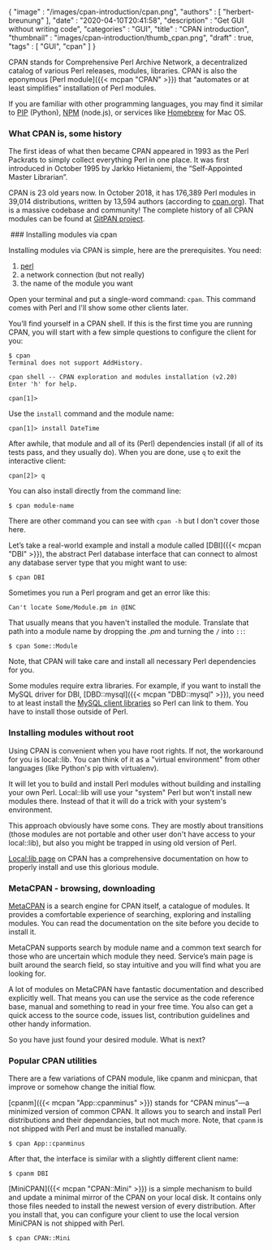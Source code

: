{
   "image" : "/images/cpan-introduction/cpan.png",
   "authors" : [
      "herbert-breunung"
   ],
   "date" : "2020-04-10T20:41:58",
   "description" : "Get GUI without writing code",
   "categories" : "GUI",
   "title" : "CPAN introduction",
   "thumbnail" : "images/cpan-introduction/thumb_cpan.png",
   "draft" : true,
   "tags" : [
      "GUI",
      "cpan"
   ]
}


CPAN stands for Comprehensive Perl Archive Network, a decentralized catalog of various Perl releases, modules, libraries. CPAN is also the eponymous [Perl module]({{< mcpan "CPAN" >}}) that “automates or at least simplifies” installation of Perl modules.

If you are familiar with other programming languages, you may find it similar to [PIP](https://packaging.python.org/tutorials/installing-packages/) (Python), [NPM](https://www.npmjs.com) (node.js), or services like [Homebrew](https://brew.sh) for Mac OS.


### What CPAN is, some history

The first ideas of what then became CPAN appeared in 1993 as the Perl Packrats to simply collect everything Perl in one place. It was first introduced in October 1995 by Jarkko Hietaniemi, the “Self-Appointed Master Librarian”.

CPAN is 23 old years now. In October 2018, it has 176,389 Perl modules in 39,014 distributions, written by 13,594 authors (according to [cpan.org](https://www.cpan.org)). That is a massive codebase and community! The complete history of all CPAN modules can be found at [GitPAN project](https://github.com/gitpan).


 ### Installing modules via cpan

Installing modules via CPAN is simple, here are the prerequisites. You need:

1. [perl](https://www.perl.org/get.html)
2. a network connection (but not really)
3. the name of the module you want

Open your terminal and put a single-word command: `cpan`. This command comes with Perl and I'll show some other clients later.

You’ll find yourself in a CPAN shell. If this is the first time you are running CPAN, you will start with a few simple questions to configure the client for you:

	$ cpan
	Terminal does not support AddHistory.

	cpan shell -- CPAN exploration and modules installation (v2.20)
	Enter 'h' for help.

	cpan[1]>

Use the `install` command and the module name:

	cpan[1]> install DateTime

After awhile, that module and all of its (Perl) dependencies install (if all of its tests pass, and they usually do). When you are done, use `q` to exit the interactive client:

	cpan[2]> q

You can also install directly from the command line:

	$ cpan module-name

There are other command you can see with `cpan -h` but I don't cover those here.

Let’s take a real-world example and install a module called [DBI]({{< mcpan "DBI" >}}), the abstract Perl database interface that can connect to almost any database server type that you might want to use:

	$ cpan DBI

Sometimes you run a Perl program and get an error like this:

	Can't locate Some/Module.pm in @INC

That usually means that you haven't installed the module. Translate that path into a module name by dropping the _.pm_ and turning the `/` into `::`:

	$ cpan Some::Module

Note, that CPAN will take care and install all necessary Perl dependencies for you.

Some modules require extra libraries. For example, if you want to install the MySQL driver for DBI, [DBD::mysql]({{< mcpan "DBD::mysql" >}}), you need to at least install the [MySQL client libraries](https://www.mysql.com/downloads/) so Perl can link to them. You have to install those outside of Perl.

### Installing modules without root

Using CPAN is convenient when you have root rights. If not, the workaround for you is local::lib. You can think of it as a "virtual environment" from other languages (like Python's pip with virtualenv).

It will let you to build and install Perl modules without building and installing your own Perl. Local::lib will use your "system" Perl but won't install new modules there. Instead of that it will do a trick with your system's environment.

This approach obviously have some cons. They are mostly about transitions (those modules are not portable and other user don't have access to your local::lib), but also you might be trapped in using old version of Perl.

[Local:lib page](https://metacpan.org/pod/distribution/local-lib/lib/local/lib.pm) on CPAN has a comprehensive documentation on how to properly install and use this glorious module.

### MetaCPAN - browsing, downloading

[MetaCPAN](https://metacpan.org) is a search engine for CPAN itself, a catalogue of modules. It provides a comfortable experience of searching, exploring and installing modules. You can read the documentation on the site before you decide to install it.

MetaCPAN supports search by module name and a common text search for those who are uncertain which module they need. Service’s main page is built around the search field, so stay intuitive and you will find what you are looking for.

A lot of modules on MetaCPAN have fantastic documentation and described explicitly well. That means you can use the service as the code reference base, manual and something to read in your free time. You also can get a quick access to the source code, issues list, contribution guidelines and other handy information.

So you have just found your desired module. What is next?

### Popular CPAN utilities

There are a few variations of CPAN module, like cpanm and minicpan, that improve or somehow change the initial flow.

[cpanm]({{< mcpan "App::cpanminus" >}}) stands for “CPAN minus”—a minimized version of common CPAN. It allows you to search and install Perl distributions and their dependancies, but not much more. Note, that `cpanm` is not shipped with Perl and must be installed manually.

	$ cpan App::cpanminus

After that, the interface is similar with a slightly different client name:

	$ cpanm DBI

[MiniCPAN]({{< mcpan "CPAN::Mini" >}}) is a simple mechanism to build and update a minimal mirror of the CPAN on your local disk. It contains only those files needed to install the newest version of every distribution. After you install that, you can configure your client to use the local version MiniCPAN is not shipped with Perl.

	$ cpan CPAN::Mini
